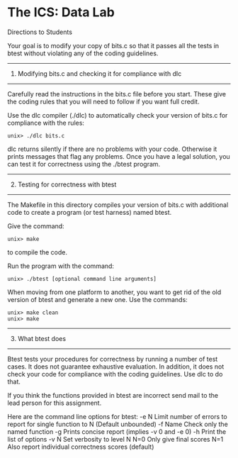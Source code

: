 # The ICS: Data Lab
Directions to Students

Your goal is to modify your copy of bits.c so that it passes all the
tests in btest without violating any of the coding guidelines.

***********************************************************
1. Modifying bits.c and checking it for compliance with dlc
***********************************************************

Carefully read the instructions in the bits.c file before you
start. These give the coding rules that you will need to follow if you
want full credit. 

Use the dlc compiler (./dlc) to automatically check your version of
bits.c for compliance with the rules:

	unix> ./dlc bits.c

dlc returns silently if there are no problems with your code.
Otherwise it prints messages that flag any problems.  Once you have a
legal solution, you can test it for correctness using the ./btest
program.

*************************************
2. Testing for correctness with btest
*************************************

The Makefile in this directory compiles your version of bits.c with
additional code to create a program (or test harness) named btest.

Give the command:

	unix> make

to compile the code.

Run the program with the command:

	unix> ./btest [optional command line arguments]

When moving from one platform to another, you want to get rid of the
old version of btest and generate a new one.  Use the commands:

	unix> make clean
	unix> make

*******************
3. What btest does
*******************

Btest tests your procedures for correctness by running a number of test
cases.  It does not guarantee exhaustive evaluation.  In addition, it does
not check your code for compliance with the coding guidelines.  Use dlc to
do that.

If you think the functions provided in btest are incorrect send mail
to the lead person for this assignment.

Here are the command line options for btest:
   -e N     Limit number of errors to report for single function to N
            (Default unbounded)
   -f Name  Check only the named function
   -g       Prints concise report (implies -v 0 and -e 0)
   -h       Print the list of options
   -v N     Set verbosity to level N
            N=0 Only give final scores
            N=1 Also report individual correctness scores (default)

